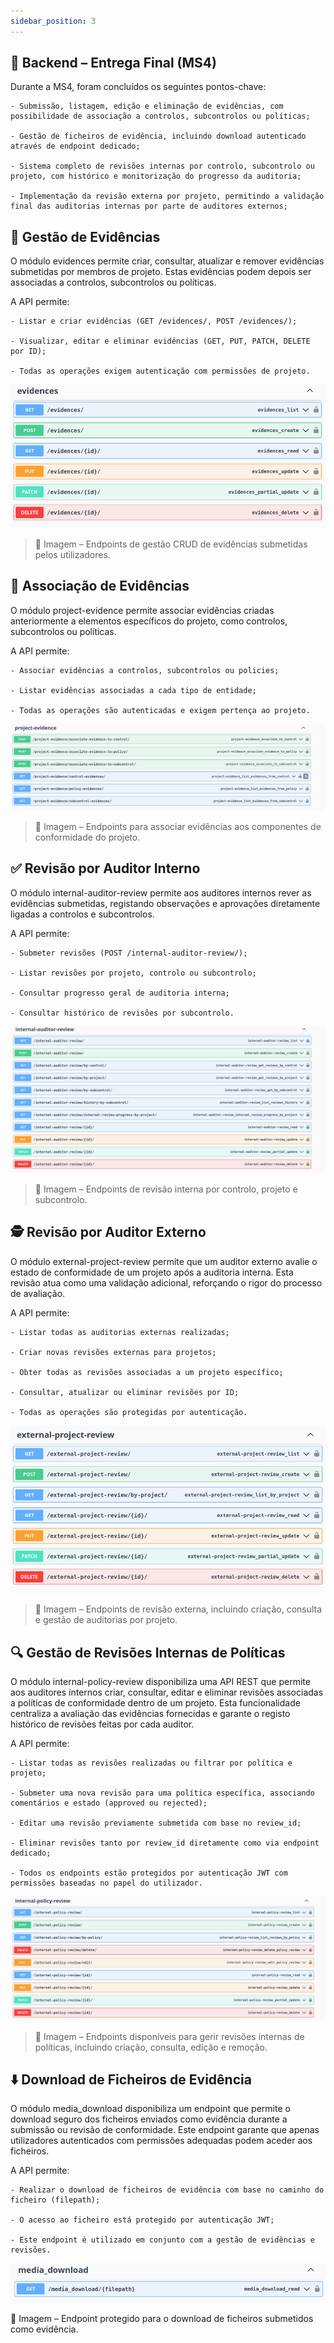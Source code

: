 ```yaml
---
sidebar_position: 3
---
```



## 🔧 Backend – Entrega Final (MS4)

Durante a MS4, foram concluídos os seguintes pontos-chave:

    - Submissão, listagem, edição e eliminação de evidências, com possibilidade de associação a controlos, subcontrolos ou políticas;

    - Gestão de ficheiros de evidência, incluindo download autenticado através de endpoint dedicado;

    - Sistema completo de revisões internas por controlo, subcontrolo ou projeto, com histórico e monitorização do progresso da auditoria;

    - Implementação da revisão externa por projeto, permitindo a validação final das auditorias internas por parte de auditores externos;



## 📎 Gestão de Evidências

O módulo evidences permite criar, consultar, atualizar e remover evidências submetidas por membros de projeto. Estas evidências podem depois ser associadas a controlos, subcontrolos ou políticas.

A API permite:

    - Listar e criar evidências (GET /evidences/, POST /evidences/);

    - Visualizar, editar e eliminar evidências (GET, PUT, PATCH, DELETE por ID);

    - Todas as operações exigem autenticação com permissões de projeto.

![Lista de evidencias](../../../static/img/api_evidencias.png)

>📸 Imagem – Endpoints de gestão CRUD de evidências submetidas pelos utilizadores.


## 📌 Associação de Evidências

O módulo project-evidence permite associar evidências criadas anteriormente a elementos específicos do projeto, como controlos, subcontrolos ou políticas.

A API permite:

    - Associar evidências a controlos, subcontrolos ou policies;

    - Listar evidências associadas a cada tipo de entidade;

    - Todas as operações são autenticadas e exigem pertença ao projeto.

![Lista de evidencias do projeto](../../../static/img/api_project-evi.png)


>📸 Imagem – Endpoints para associar evidências aos componentes de conformidade do projeto.


## ✅ Revisão por Auditor Interno

O módulo internal-auditor-review permite aos auditores internos rever as evidências submetidas, registando observações e aprovações diretamente ligadas a controlos e subcontrolos.

A API permite:

    - Submeter revisões (POST /internal-auditor-review/);

    - Listar revisões por projeto, controlo ou subcontrolo;

    - Consultar progresso geral de auditoria interna;

    - Consultar histórico de revisões por subcontrolo.

![Lista de auditor interno](../../../static/img/api_internal_auditor.png)

> 📸 Imagem – Endpoints de revisão interna por controlo, projeto e subcontrolo.

## 🕵️ Revisão por Auditor Externo

O módulo external-project-review permite que um auditor externo avalie o estado de conformidade de um projeto após a auditoria interna. Esta revisão atua como uma validação adicional, reforçando o rigor do processo de avaliação.

A API permite:

    - Listar todas as auditorias externas realizadas;

    - Criar novas revisões externas para projetos;

    - Obter todas as revisões associadas a um projeto específico;

    - Consultar, atualizar ou eliminar revisões por ID;

    - Todas as operações são protegidas por autenticação.

![Lista de auditor externo](../../../static/img/api_external_audit.png)


> 📸 Imagem – Endpoints de revisão externa, incluindo criação, consulta e gestão de auditorias por projeto.

## 🔍 Gestão de Revisões Internas de Políticas

O módulo internal-policy-review disponibiliza uma API REST que permite aos auditores internos criar, consultar, editar e eliminar revisões associadas a políticas de conformidade dentro de um projeto. Esta funcionalidade centraliza a avaliação das evidências fornecidas e garante o registo histórico de revisões feitas por cada auditor.

A API permite:

    - Listar todas as revisões realizadas ou filtrar por política e projeto;

    - Submeter uma nova revisão para uma política específica, associando comentários e estado (approved ou rejected);

    - Editar uma revisão previamente submetida com base no review_id;

    - Eliminar revisões tanto por review_id diretamente como via endpoint dedicado;

    - Todos os endpoints estão protegidos por autenticação JWT com permissões baseadas no papel do utilizador.

![Lista de auditor externo](../../../static/img/api_policy1_review.png)


>📸 Imagem – Endpoints disponíveis para gerir revisões internas de políticas, incluindo criação, consulta, edição e remoção.


## ⬇️ Download de Ficheiros de Evidência

O módulo media_download disponibiliza um endpoint que permite o download seguro dos ficheiros enviados como evidência durante a submissão ou revisão de conformidade. Este endpoint garante que apenas utilizadores autenticados com permissões adequadas podem aceder aos ficheiros.

A API permite:

    - Realizar o download de ficheiros de evidência com base no caminho do ficheiro (filepath);

    - O acesso ao ficheiro está protegido por autenticação JWT;

    - Este endpoint é utilizado em conjunto com a gestão de evidências e revisões.

![Lista de auditor externo](../../../static/img/api_file.png)


📸 Imagem – Endpoint protegido para o download de ficheiros submetidos como evidência.
